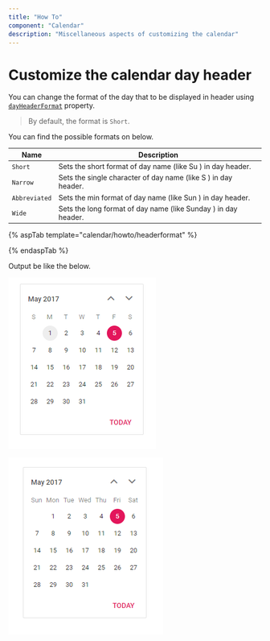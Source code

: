 ```yaml
---
title: "How To"
component: "Calendar"
description: "Miscellaneous aspects of customizing the calendar"
---
```


# Customize the calendar day header

You can change the format of the day that to be displayed in header using [`dayHeaderFormat`](https://help.syncfusion.com/cr/aspnetcore-js2/Syncfusion.EJ2.Calendars.Calendar.html#Syncfusion_EJ2_Calendars_Calendar_DayHeaderFormat) property.

> By default, the format is `Short`.

You can find the possible formats on below.

| **Name** | **Description** |
|------|---------------------|
| `Short` | Sets the short format of day name (like Su ) in day header. |
| `Narrow` | Sets the single character of day name (like S ) in day header. |
| `Abbreviated` | Sets the min format of day name (like Sun ) in day header. |
| `Wide` | Sets the long format of day name (like Sunday ) in day header. |

{% aspTab template="calendar/howto/headerformat" %}

{% endaspTab %}

Output be like the below.

![calendar](../images/narrow.png)

![calendar](../images/abbreviated.png)